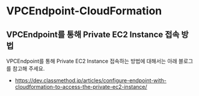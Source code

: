 # VPCEndpoint-CloudFormation
## VPCEndpoint를 통해 Private EC2 Instance 접속 방법<br/> 
VPCEndpoint를 통해 Private EC2 Instance 접속하는 방법에 대해서는 아래 블로그를 참고해 주세요.<br/> 
- https://dev.classmethod.jp/articles/configure-endpoint-with-cloudformation-to-access-the-private-ec2-instance/